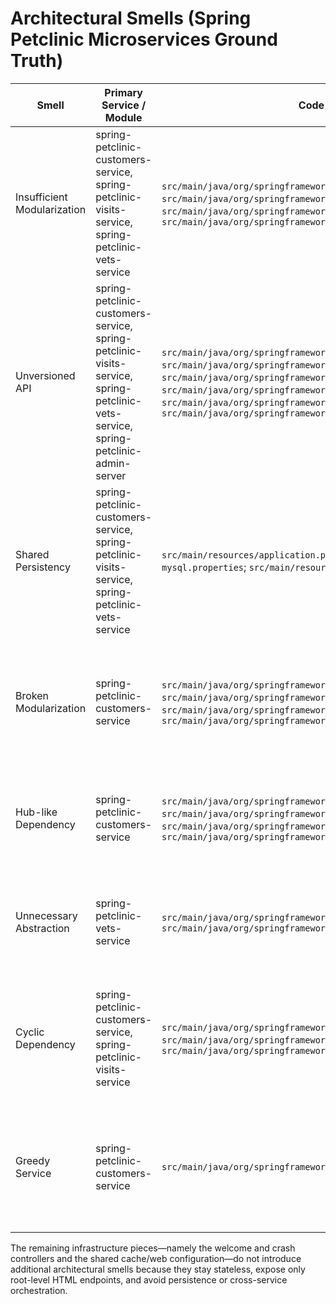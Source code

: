 # Architectural Smells (Spring Petclinic Microservices Ground Truth)

| Smell | Primary Service / Module | Code File Path (if applicable) | Code Line(s) | Labeling justification in details |
| --- | --- | --- | --- | --- |
| Insufficient Modularization | spring-petclinic-customers-service, spring-petclinic-visits-service, spring-petclinic-vets-service | `src/main/java/org/springframework/samples/petclinic/owner/OwnerController.java`; `src/main/java/org/springframework/samples/petclinic/owner/PetController.java`; `src/main/java/org/springframework/samples/petclinic/owner/VisitController.java`; `src/main/java/org/springframework/samples/petclinic/vet/VetController.java` | OwnerController:L73-L175; PetController:L99-L180; VisitController:L84-L101; VetController:L44-L75 | The single Spring Boot deployment owns owner self-service flows, pet lifecycle management, visit booking, and veterinary directory endpoints in the same module. OwnerController handles owner CRUD, PetController mutates pets under the same repository, VisitController coordinates visit creation by directly persisting owner aggregates, and VetController publishes vet listings, demonstrating multiple bounded contexts collapsed into one service instead of separate modules or services. |
| Unversioned API | spring-petclinic-customers-service, spring-petclinic-visits-service, spring-petclinic-vets-service, spring-petclinic-admin-server | `src/main/java/org/springframework/samples/petclinic/owner/OwnerController.java`; `src/main/java/org/springframework/samples/petclinic/owner/PetController.java`; `src/main/java/org/springframework/samples/petclinic/owner/VisitController.java`; `src/main/java/org/springframework/samples/petclinic/vet/VetController.java`; `src/main/java/org/springframework/samples/petclinic/system/CrashController.java`; `src/main/java/org/springframework/samples/petclinic/system/WelcomeController.java` | OwnerController:L73-L175; PetController:L99-L158; VisitController:L84-L101; VetController:L44-L75; CrashController:L31-L34; WelcomeController:L25-L27 | All HTTP handlers are mounted directly at root-level paths such as `/owners`, `/pets`, `/vets`, `/owners/{ownerId}/pets/{petId}/visits/new`, `/oups`, and `/`. No URI version segment or media-type negotiation is implemented, preventing the team from running v1 and v2 APIs concurrently and forcing breaking changes onto consumers. |
| Shared Persistency | spring-petclinic-customers-service, spring-petclinic-visits-service, spring-petclinic-vets-service | `src/main/resources/application.properties`; `src/main/resources/application-mysql.properties`; `src/main/resources/application-postgres.properties` | application.properties:L1-L24; application-mysql.properties:L1-L7; application-postgres.properties:L1-L7 | All runtime profiles target the single `petclinic` schema, whether the app runs with the in-memory profile or the optional MySQL and Postgres configurations. The only stateful slices—owners, pets, visits, and vets—save through this datasource, while supporting controllers like the welcome and crash handlers stay stateless, so the shared-database smell is limited to those three functional features. |
| Broken Modularization | spring-petclinic-customers-service | `src/main/java/org/springframework/samples/petclinic/owner/Owner.java`; `src/main/java/org/springframework/samples/petclinic/owner/Pet.java`; `src/main/java/org/springframework/samples/petclinic/owner/PetController.java`; `src/main/java/org/springframework/samples/petclinic/owner/VisitController.java` | Owner.java:L65-L175; Pet.java:L49-L84; PetController.java:L99-L180; VisitController:L62-L100 | Owner aggregates cascade persistence to pets and visits and expose helper methods like `addVisit`, while PetController and VisitController both operate inside the owner package and persist changes through the owner aggregate. Cross-cutting responsibilities for pet lifecycle and visit scheduling are hard-wired into the owner module rather than living in dedicated modules. |
| Hub-like Dependency | spring-petclinic-customers-service | `src/main/java/org/springframework/samples/petclinic/owner/OwnerRepository.java`; `src/main/java/org/springframework/samples/petclinic/owner/OwnerController.java`; `src/main/java/org/springframework/samples/petclinic/owner/PetController.java`; `src/main/java/org/springframework/samples/petclinic/owner/VisitController.java` | OwnerRepository.java:L37-L61; OwnerController:L54-L158; PetController:L53-L180; VisitController:L44-L100 | OwnerRepository acts as a hub for every customer-facing flow: owner profile CRUD, pet registration and editing, and visit booking all call back into the same JPA repository instance. Controllers across multiple concerns depend on it, so changes to the owner persistence contract ripple through pet and visit endpoints as well. |
| Unnecessary Abstraction | spring-petclinic-vets-service | `src/main/java/org/springframework/samples/petclinic/vet/Vets.java`; `src/main/java/org/springframework/samples/petclinic/vet/VetController.java` | Vets.java:L25-L41; VetController.java:L44-L75 | The vets HTTP endpoints must construct a dedicated `Vets` wrapper that simply holds a `List<Vet>` before returning repository results. Because the wrapper adds no behavior or isolation, controllers copy data into it for both HTML and JSON responses, creating a redundant abstraction over the raw collection. |
| Cyclic Dependency | spring-petclinic-customers-service, spring-petclinic-visits-service | `src/main/java/org/springframework/samples/petclinic/owner/VisitController.java`; `src/main/java/org/springframework/samples/petclinic/owner/Owner.java`; `src/main/java/org/springframework/samples/petclinic/owner/Pet.java` | VisitController.java:L62-L100; Owner.java:L160-L175; Pet.java:L57-L84 | The visit workflow loads an owner, attaches the visit through `Owner.addVisit`, and persists the entire owner aggregate so the new visit is stored. Because the owner aggregate itself depends on pet and visit collections to satisfy that call, visit lifecycle changes require touching owner-domain classes and the owning repository, forming a cycle between visit management and the customer module. |
| Greedy Service | spring-petclinic-customers-service | `src/main/java/org/springframework/samples/petclinic/owner/PetController.java` | PetController.java:L62-L180 | `PetController` itself drives owner lookups, pet-type catalog queries, duplicate-name enforcement, birth-date validation, and persistence of the full owner aggregate when pets change. Instead of delegating to narrower services, it scripts validation, repository access, and aggregate mutation in one class, concentrating several responsibilities in a single service layer component. |

The remaining infrastructure pieces—namely the welcome and crash controllers and the shared cache/web configuration—do not introduce additional architectural smells because they stay stateless, expose only root-level HTML endpoints, and avoid persistence or cross-service orchestration.
